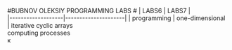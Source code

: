 #BUBNOV OLEKSIY PROGRAMMING LABS #
|       LABS6       |       LABS7         |    
|-------------------|---------------------|
|    programming    |    one-dimensional  |
 iterative cyclic           arrays        
 computing processes                        
к
